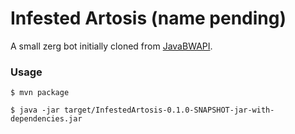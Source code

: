 #  Infested Artosis (name pending)

A small zerg bot initially cloned from [JavaBWAPI](https://github.com/JavaBWAPI/jbwapi-java-template).

### Usage
```
$ mvn package

$ java -jar target/InfestedArtosis-0.1.0-SNAPSHOT-jar-with-dependencies.jar
```